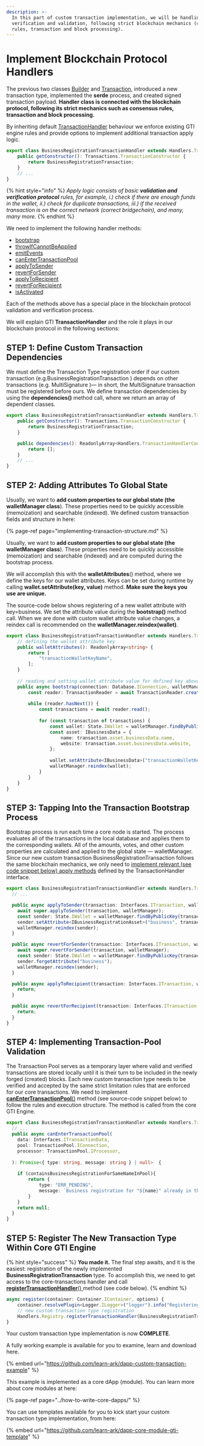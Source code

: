 ```yaml
---
description: >-
  In this part of custom transaction implementation, we will be handling
  verification and validation, following strict blockchain mechanics (consensus
  rules, transaction and block processing).
---
```


# Implement Blockchain Protocol Handlers

The previous two classes [Builder](implement-transaction-builder.md) and [Transaction](implementing-transaction-structure.md), introduced a new transaction type, implemented the **serde** process, and created signed transaction payload. **Handler class is connected with the blockchain protocol, following its strict mechanics such as consensus rules, transaction and block processing.** 

By inheriting default [TransactionHandler](https://github.com/learn-ark/dapp-custom-transaction-example/blob/master/src/handlers/BusinessRegistrationTransactionHandler.ts#L8) behaviour we enforce existing GTI engine rules and provide options to implement additional transaction apply logic.

```typescript
export class BusinessRegistrationTransactionHandler extends Handlers.TransactionHandler {
    public getConstructor(): Transactions.TransactionConstructor {
        return BusinessRegistrationTransaction;
    }
    // ...
}
```

{% hint style="info" %}
_Apply logic consists of basic **validation and verification protocol** rules, for example, i.\) check if there are enough funds in the wallet, ii.\) check for duplicate transactions, iii.\) if the received transaction is on the correct network \(correct bridgechain\), and many, many more._
{% endhint %}

We need to implement the following handler methods:

* [bootstrap](https://github.com/learn-ark/dapp-custom-transaction-example/blob/master/src/handlers/BusinessRegistrationTransactionHandler.ts#L27)
* [throwIfCannotBeApplied](https://github.com/learn-ark/dapp-custom-transaction-example/blob/master/src/handlers/BusinessRegistrationTransactionHandler.ts#L46)
* [emitEvents](https://github.com/learn-ark/dapp-custom-transaction-example/blob/master/src/handlers/BusinessRegistrationTransactionHandler.ts#L65)
* [canEnterTransactionPool](https://github.com/learn-ark/dapp-custom-transaction-example/blob/master/src/handlers/BusinessRegistrationTransactionHandler.ts#L69)
* [applyToSender](https://github.com/learn-ark/dapp-custom-transaction-example/blob/master/src/handlers/BusinessRegistrationTransactionHandler.ts#L108)
* [revertForSender](https://github.com/learn-ark/dapp-custom-transaction-example/blob/master/src/handlers/BusinessRegistrationTransactionHandler.ts#L118)
* [applyToRecipient](https://github.com/learn-ark/dapp-custom-transaction-example/blob/master/src/handlers/BusinessRegistrationTransactionHandler.ts#L128)
* [revertForRecipient](https://github.com/learn-ark/dapp-custom-transaction-example/blob/master/src/handlers/BusinessRegistrationTransactionHandler.ts#L135)
* [isActivated](https://github.com/learn-ark/dapp-custom-transaction-example/blob/master/src/handlers/BusinessRegistrationTransactionHandler.ts#L23)

Each of the methods above has a special place in the blockchain protocol validation and verification process.

We will explain GTI **TransactionHandler** and the role it plays in our blockchain protocol in the following sections:

## STEP 1: Define Custom Transaction Dependencies

We must define the Transaction Type registration order if our custom transaction \(e.g.BusinessRegistrationTransaction \) depends on other transactions \(e.g. MultiSignature \)— in short, the MultiSignature transaction must be registered before ours. We define transaction dependencies by using the **dependencies\(\)** method call, where we return an array of dependent classes. 

```typescript
export class BusinessRegistrationTransactionHandler extends Handlers.TransactionHandler {
    public getConstructor(): Transactions.TransactionConstructor {
        return BusinessRegistrationTransaction;
    }

    public dependencies(): ReadonlyArray<Handlers.TransactionHandlerConstructor> {
        return [];
    }
    // ...
}
```

## STEP 2: Adding Attributes To Global State

Usually, we want to **add custom properties to our global state \(the walletManager class**\). These properties need to be quickly accessible \(memoization\) and searchable \(indexed\). We defined custom transaction fields and structure in here:

{% page-ref page="implementing-transaction-structure.md" %}

Usually, we want to **add custom properties to our global state \(the walletManager class**\). These properties need to be quickly accessible \(memoization\) and searchable \(indexed\) and are computed during the bootstrap process.

We will accomplish this with the **walletAttributes**\(\) method, where we define the keys for our wallet attributes. Keys can be set during runtime by calling **wallet.setAttribute\(key, value\)** method. **Make sure the keys you use are unique.** 

The source-code below shows registering of a new wallet attribute with key=business. We set the attribute value during the **bootstrap\(\)** method call. When we are done with custom wallet attribute value changes, a reindex call is recommended on the **walletManager.reindex\(wallet\)**.

```typescript
export class BusinessRegistrationTransactionHandler extends Handlers.TransactionHandler {
    // defining the wallet attribute key
    public walletAttributes(): ReadonlyArray<string> {
        return [
            "transactionWalletKeyName",
        ];
    }
    
    // reading and setting wallet attribute value for defined key above
    public async bootstrap(connection: Database.IConnection, walletManager: State.IWalletManager): Promise<void> {
        const reader: TransactionReader = await TransactionReader.create(connection, this.getConstructor());
    
        while (reader.hasNext()) {
            const transactions = await reader.read();
    
            for (const transaction of transactions) {
                const wallet: State.IWallet = walletManager.findByPublicKey(transaction.senderPublicKey);
                const asset: IBusinessData = {
                    name: transaction.asset.businessData.name,
                    website: transaction.asset.businessData.website,
                };
    
                wallet.setAttribute<IBusinessData>("transactionWalletKeyName", asset);
                walletManager.reindex(wallet);
            }
        }
    }
}
```

## STEP 3: Tapping Into the Transaction Bootstrap Process

Bootstrap process is run each time a core node is started. The process evaluates all of the transactions in the local database and applies them to the corresponding wallets. All of the amounts, votes, and other custom properties are calculated and applied to the global state — walletManager. Since our new custom transaction  BusinessRegistrationTransaction follows the same blockchain mechanics, we only need to [implement relevant \(see code snippet below\) apply methods](https://github.com/learn-ark/dapp-custom-transaction-example/blob/master/src/handlers/BusinessRegistrationTransactionHandler.ts#L108-L141) defined by the TransactionHandler interface.

```typescript
export class BusinessRegistrationTransactionHandler extends Handlers.TransactionHandler {
  // ...

  public async applyToSender(transaction: Interfaces.ITransaction, walletManager: State.IWalletManager): Promise<void> {
    await super.applyToSender(transaction, walletManager);
    const sender: State.IWallet = walletManager.findByPublicKey(transaction.data.senderPublicKey);
    sender.setAttribute<IBusinessRegistrationAsset>("business", transaction.data.asset.businessRegistration);
    walletManager.reindex(sender);
  }

  public async revertForSender(transaction: Interfaces.ITransaction, walletManager: State.IWalletManager): Promise<void> {
    await super.revertForSender(transaction, walletManager);
    const sender: State.IWallet = walletManager.findByPublicKey(transaction.data.senderPublicKey);
    sender.forgetAttribute("business");
    walletManager.reindex(sender);
  }

  public async applyToRecipient(transaction: Interfaces.ITransaction, walletManager: State.IWalletManager): Promise<void> {
    return;
  }

  public async revertForRecipient(transaction: Interfaces.ITransaction, walletManager: State.IWalletManager): Promise<void> {
    return;
  }
}
```

## STEP 4: Implementing Transaction-Pool Validation

The Transaction Pool serves as a temporary layer where valid and verified transactions are stored locally until it is their turn to be included in the newly forged \(created\) blocks. Each new custom transaction type needs to be verified and accepted by the same strict limitation rules that are enforced for our core transactions. We need to implement [**canEnterTransactionPool**\(\)](https://github.com/learn-ark/dapp-custom-transaction-example/blob/master/src/handlers/BusinessRegistrationTransactionHandler.ts#L69) method \(see source-code snippet below\) to follow the rules and execution structure. The method is called from the core GTI Engine.

```typescript
export class BusinessRegistrationTransactionHandler extends Handlers.TransactionHandler {
  // ...
  public async canEnterTransactionPool(
    data: Interfaces.ITransactionData,
    pool: TransactionPool.IConnection,
    processor: TransactionPool.IProcessor,
    
  ): Promise<{ type: string, message: string } | null>  {
  
    if (containsBusinessRegistrationForSameNameInPool){
        return {
            type: "ERR_PENDING",
            message: `Business registration for "${name}" already in the pool`,
        }
    }
    return null;
  }
}
```

## STEP 5: Register The New Transaction Type Within Core GTI Engine

{% hint style="success" %}
**You made it.** The final step awaits, and it is the easiest: registration of the newly implemented **BusinessRegistrationTransaction** type. To accomplish this, we need to get access to the core-transactions handler and call [**registerTransactionHandler**\(\) ](https://github.com/learn-ark/dapp-custom-transaction-example/blob/master/src/plugin.ts#L12)method \(see code below\).
{% endhint %}

```typescript
async register(container: Container.IContainer, options) {
    container.resolvePlugin<Logger.ILogger>("logger").info("Registering custom transaction");
    // new custom transaction type registration
    Handlers.Registry.registerTransactionHandler(BusinessRegistrationTransactionHandler);
}
```

Your custom transaction type implementation is now **COMPLETE**. 

A fully working example is available for you to examine, learn and download here. 

{% embed url="https://github.com/learn-ark/dapp-custom-transaction-example" %}

This example is implemented as a core dApp \(module\). You can learn more about core modules at here:

{% page-ref page="../how-to-write-core-dapps/" %}

You can use templates available for you to kick start your custom transaction type implementation, from here:

{% embed url="https://github.com/learn-ark/dapp-core-module-gti-template" %}

